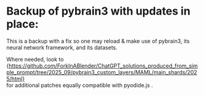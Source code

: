# Backup of pybrain3 with updates in place:

This is a backup with a fix so one may reload & make use of pybrain3, its neural network framework, and its datasets.

Where needed, look to {https://github.com/ForkInABlender/ChatGPT_solutions_produced_from_simple_prompt/tree/2025_09/pybrain3_custom_layers/MAML/main_shards/2025/html}<br>
 for additional patches equally compatible with pyodide.js .

